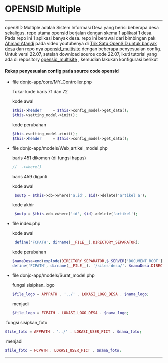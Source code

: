 # OPENSID Multiple

------

openSID Multiple adalah Sistem Informasi Desa yang berisi beberapa desa sekaligus. repo utama opensid berjalan dengan skema 1 aplikasi 1 desa. Pada repo ini 1 aplikasi banyak desa. repo ini berawal dari bimbingan pak [Ahmad Afandi](https://github.com/pandigresik) pada video youtubenya di [Trik Satu OpenSID untuk banyak desa](https://www.youtube.com/watch?v=qfgv-Du5oRE)  dan repo nya [opensid_multisite](https://github.com/pandigresik/opensid-multisite) dengan beberapa penyesuaian config. Untuk versi 22.07, setelah download source code 22.07, ikuti tutorial yang ada di repository [opensid_multisite](https://github.com/pandigresik/opensid-multisite) , kemudian lakukan konfigurasi berikut

#### Rekap penyesuaian config pada source code opensid

- file donjo-app/core/MY_Controller.php

  Tukar kode baris 71 dan 72

  kode awal

  ```php
  $this->header     = $this->config_model->get_data();
  $this->setting_model->init();			
  ```

  kode perubahan

  ```php
  $this->setting_model->init();	
  $this->header     = $this->config_model->get_data();
  ```

  

- file  donjo-app/models/Web_artikel_model.php

  baris 451 dikomen (di fungsi hapus)

  ```php
  //  ->where()
  ```

  baris 459 diganti

  kode awal

  ```php
   $outp = $this->db->where('a.id', $id)->delete('artikel a');
  ```

  kode akhir

  ```php
   $outp = $this->db->where('id', $id)->delete('artikel');
  ```

  

- file index.php

  kode awal

  ```php
   define('FCPATH', dirname(__FILE__).DIRECTORY_SEPARATOR);
  ```

  kode perubahan

  ```php
  $namaDesa=end(explode(DIRECTORY_SEPARATOR,$_SERVER['DOCUMENT_ROOT']));
  define('FCPATH', dirname(__FILE__). '/sites-desa/'. $namaDesa.DIRECTORY_SEPARATOR);
  ```

- file donjo-app/models/Surat_model.php 

  fungsi sisipkan_logo

  ```php
  $file_logo = APPPATH . '../' . LOKASI_LOGO_DESA . $nama_logo;
  ```

  menjadi

  ```php 
  $file_logo = FCPATH . LOKASI_LOGO_DESA . $nama_logo;
  ```



​		fungsi sisipkan_foto

```php
$file_foto = APPPATH . '../' . LOKASI_USER_PICT . $nama_foto;
```

​		menjadi

```php
$file_foto = FCPATH . LOKASI_USER_PICT . $nama_foto;
```



- --------------



